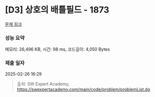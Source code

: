 # [D3] 상호의 배틀필드 - 1873 

[문제 링크](https://swexpertacademy.com/main/code/problem/problemDetail.do?contestProbId=AV5LyE7KD2ADFAXc) 

### 성능 요약

메모리: 26,496 KB, 시간: 98 ms, 코드길이: 4,050 Bytes

### 제출 일자

2025-02-26 16:29



> 출처: SW Expert Academy, https://swexpertacademy.com/main/code/problem/problemList.do